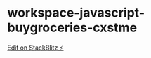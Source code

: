 # workspace-javascript-buygroceries-cxstme

[Edit on StackBlitz ⚡️](https://stackblitz.com/edit/workspace-javascript-buygroceries-cxstme)